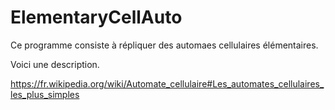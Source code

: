 # ElementaryCellAuto

 Ce programme consiste à répliquer des automaes cellulaires élémentaires. 

Voici une description. 

https://fr.wikipedia.org/wiki/Automate_cellulaire#Les_automates_cellulaires_les_plus_simples


